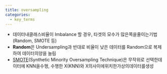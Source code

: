 ```yaml
---
title: oversampling
categories:
  - key_terms
---
```


- 데이터내클래스비율이 Imbalance 할 경우, 타겟의 모수가 많은쪽을줄이는기법(Random, SMOTE 등) 
- **Random**은 Undersampling과 반대로 비율이 낮은 데이터를 Random으로 복제하여 데이터의양을 늘림 
- [SMOTE](https://code7ssage.github.io/SMOTE/)(Synthetic Minority Oversampling Technique)은 무작위로 선택한데이터에 KNN을수행, 수행한 X(KNN)와 X의사이에위치한가상의데이터를생성 